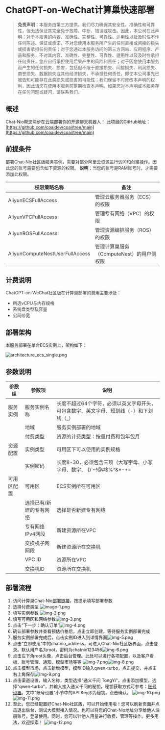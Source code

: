 # ChatGPT-on-WeChat计算巢快速部署

>**免责声明**：本服务由第三方提供，我们尽力确保其安全性、准确性和可靠性，但无法保证其完全免于故障、中断、错误或攻击。因此，本公司在此声明：对于本服务的内容、准确性、完整性、可靠性、适用性以及及时性不作任何陈述、保证或承诺，不对您使用本服务所产生的任何直接或间接的损失或损害承担任何责任；对于您通过本服务访问的第三方网站、应用程序、产品和服务，不对其内容、准确性、完整性、可靠性、适用性以及及时性承担任何责任，您应自行承担使用后果产生的风险和责任；对于因您使用本服务而产生的任何损失、损害，包括但不限于直接损失、间接损失、利润损失、商誉损失、数据损失或其他经济损失，不承担任何责任，即使本公司事先已被告知可能存在此类损失或损害的可能性；我们保留不时修改本声明的权利，因此请您在使用本服务前定期检查本声明。如果您对本声明或本服务存在任何问题或疑问，请联系我们。

## 概述
Chat-Nio帮您两步在云端部署你的开源聊天机器人！
此项目的GitHub地址：[https://github.com/coaidev/coai/tree/main](https://github.com/coaidev/coai/tree/main)


## 前提条件
<font style="color:rgb(51, 51, 51);">部署Chat-Nio社区版服务实例，需要对部分阿里云资源进行访问和创建操作。因此您的账号需要包含如下资源的权限。</font><font style="color:rgb(51, 51, 51);"> </font>**<font style="color:rgb(51, 51, 51);">说明</font>**<font style="color:rgb(51, 51, 51);">：当您的账号是RAM账号时，才需要添加此权限。</font>

| <font style="color:rgb(51, 51, 51);">权限策略名称</font> | <font style="color:rgb(51, 51, 51);">备注</font> |
| --- | --- |
| <font style="color:rgb(51, 51, 51);">AliyunECSFullAccess</font> | <font style="color:rgb(51, 51, 51);">管理云服务器服务（ECS）的权限</font> |
| <font style="color:rgb(51, 51, 51);">AliyunVPCFullAccess</font> | <font style="color:rgb(51, 51, 51);">管理专有网络（VPC）的权限</font> |
| <font style="color:rgb(51, 51, 51);">AliyunROSFullAccess</font> | <font style="color:rgb(51, 51, 51);">管理资源编排服务（ROS）的权限</font> |
| <font style="color:rgb(51, 51, 51);">AliyunComputeNestUserFullAccess</font> | <font style="color:rgb(51, 51, 51);">管理计算巢服务（ComputeNest）的用户侧权限</font> |


## 计费说明
<font style="color:rgb(51, 51, 51);">ChatGPT-on-WeChat社区版在计算巢部署的费用主要涉及：</font>

+ <font style="color:rgb(51, 51, 51);">所选vCPU与内存规格</font>
+ <font style="color:rgb(51, 51, 51);">系统盘类型及容量</font>
+ <font style="color:rgb(51, 51, 51);">公网带宽</font>

## 部署架构
本服务部署在单台ECS实例上，架构如下：

![architecture_ecs_single.png](images/architecture_ecs_single.png)


## 参数说明
| <font style="color:rgb(51, 51, 51);">参数组</font> | <font style="color:rgb(51, 51, 51);">参数项</font> | <font style="color:rgb(51, 51, 51);">说明</font>                                            |
| --- | --- |-------------------------------------------------------------------------------------------|
| <font style="color:rgb(51, 51, 51);">服务实例</font> | <font style="color:rgb(51, 51, 51);">服务实例名称</font> | <font style="color:rgb(51, 51, 51);">长度不超过64个字符，必须以英文字母开头，可包含数字、英文字母、短划线（-）和下划线（_）</font> |
| | <font style="color:rgb(51, 51, 51);">地域</font> | <font style="color:rgb(51, 51, 51);">服务实例部署的地域</font>                                     |
| | <font style="color:rgb(51, 51, 51);">付费类型</font> | <font style="color:rgb(51, 51, 51);">资源的计费类型：按量付费和包年包月</font>                             |
| <font style="color:rgb(51, 51, 51);">资源配置</font> | <font style="color:rgb(51, 51, 51);">实例类型</font> | <font style="color:rgb(51, 51, 51);">可用区下可以使用的实例规格</font>                                 |
| | <font style="color:rgb(51, 51, 51);">实例密码</font> | <font style="color:rgb(51, 51, 51);">长度8-30，必须包含三项（大写字母、小写字母、数字、 ()`~!@#$%^&*-+=          |{}[]:;'<>,.?/ 中的特殊符号）</font> |
| <font style="color:rgb(51, 51, 51);">可用区配置</font> | <font style="color:rgb(51, 51, 51);">可用区</font> | <font style="color:rgb(51, 51, 51);">ECS实例所在可用区</font>                                    |
| | <font style="color:rgb(51, 51, 51);">选择已有/新建的专有网络</font> | <font style="color:rgb(51, 51, 51);">选择是否新建专有网络</font>                                    |
| | <font style="color:rgb(51, 51, 51);">专有网络IPv4网段</font> | <font style="color:rgb(51, 51, 51);">新建资源所在VPC</font>                                     |
| | <font style="color:rgb(51, 51, 51);">交换机子网网段</font> | <font style="color:rgb(51, 51, 51);">新建资源所在交换机</font>                                       |
| | <font style="color:rgb(51, 51, 51);">VPC ID</font> | <font style="color:rgb(51, 51, 51);">资源所在VPC</font>                                       |
| | <font style="color:rgb(51, 51, 51);">交换机ID</font> | <font style="color:rgb(51, 51, 51);">资源所在交换机</font>                                       |


## 部署流程
1. 访问计算巢Chat-Nio[部署链接](https://computenest.console.aliyun.com/service/instance/create/default?type=user&ServiceName=Chat-Nio社区版)，按提示填写部署参数
2. 选择付费类型 ![image-1.png](images%2Fimage-1.png)
3. 填写实例参数 ![img-2.png](images%2Fimg-2.png)
4. 填写可用区和网络参数![img-3.png](images%2Fimg-3.png)
5. 点击“下一步：确认订单”![img-4.png](images%2Fimg-4.png)
6. 确认部署参数并查看预估价格后，点击立即创建，等待服务实例部署完成
7. 服务实例部署完成后，点击实例ID进入到详情界面![img-5.png](images%2Fimg-5.png)
8. 点击“立即使用”中的chatnio_address，可进入Chat-Nio社区版界面，点击登录。默认用户名为root，密码为chatnio123456![img-6.png](images%2Fimg-6.png)
9. 点击左下角root头像，点击后台管理。此处可以进行各项配置，以及客户看板、账号管理、通知、模型市场等等
![img-7.png](images%2Fimg-7.png)![img-8.png](images%2Fimg-8.png)
10. 点击模型市场，点击新增模型，模型ID输入qwen-turbo，点击提交，并点击右上角保存![img-9.png](images%2Fimg-9.png)
11. 点击渠道设置，输入名称，类型选择"通义千问 TongYi"，点击添加模型，选择"qwen-turbo"，并输入接入通义千问的秘钥，秘钥获取方式可参考：[账号设置](https://help.aliyun.com/zh/model-studio/getting-started/first-api-call-to-qwen)。文中"账号设置"小节中的API Key即为秘钥。点击确认。
![img-10.png](images%2Fimg-10.png)![img-11.png](images%2Fimg-11.png)
12. 至此，您已经配置好Chat-Nio社区版，可以开始使用啦！您可以刷新页面并点击退出后台，测试大模型接入情况。也可以将您的Chat-Nio地址分享给他人注册账号，登录使用。同时，您可以针他人用量进行收费、管理等操作。更多用法，欢迎探索！
![img-12.png](images%2Fimg-12.png)